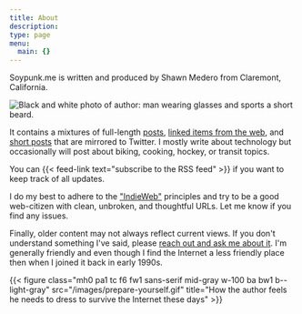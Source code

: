 ```yaml
---
title: About
description: 
type: page
menu:
  main: {}
---
```

Soypunk.me is written and produced by Shawn Medero from Claremont, California.

![Black and white photo of author: man wearing glasses and sports a short beard.](/images/bw-photo-avatar.jpg)

It contains a mixtures of full-length [posts][1], [linked items from the web][2], and [short posts][3] that are mirrored to Twitter. I mostly write about technology but occasionally will post about biking, cooking, hockey, or transit topics.

You can {{< feed-link text="subscribe to the RSS feed" >}} if you want to keep track of all updates.

I do my best to adhere to the ["IndieWeb"][4] principles and try to be a good web-citizen with clean, unbroken, and thoughtful URLs. Let me know if you find any issues.

Finally, older content may not always reflect current views. If you don't understand something I've said, please [reach out and ask me about it][5]. I'm generally friendly and even though I find the Internet a less friendly place then when I joined it back in early 1990s.

{{< figure class="mh0 pa1 tc f6 fw1 sans-serif mid-gray w-100 ba bw1 b--light-gray" src="/images/prepare-yourself.gif" title="How the author feels he needs to dress to survive the Internet these days" >}}

[1]: /posts/
[2]: /links/
[3]: /minis/
[4]: https://indieweb.org
[5]: /contact/
